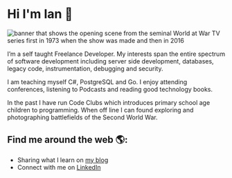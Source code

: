 # Hi I'm Ian 👋

<img src="https://oraclefrontovikcom.files.wordpress.com/2018/06/wawcombined.jpg" alt="banner that shows the opening scene from the seminal World at War TV series first in 1973 when the show was made and then in 2016">

I’m a self taught Freelance Developer. My interests span the entire spectrum of software development including server side development, databases, legacy code, instrumentation, debugging and security. 

I am teaching myself C#, PostgreSQL and Go. I enjoy attending conferences, listening to Podcasts and reading good technology books. 

In the past I have run Code Clubs which introduces primary school age children to programming. When off line I can found exploring and photographing battlefields of the Second World War.

## Find me around the web 🌎: 
- Sharing what I learn on <a href="https://iancarpenter.dev/">my blog</a>
- Connect with me on <a href="https://www.linkedin.com/in/ianhcarpenter/">LinkedIn</a>
